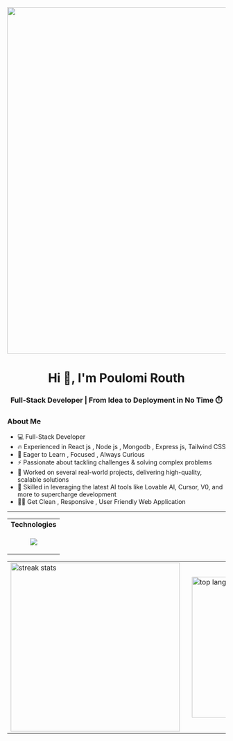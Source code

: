  <!-- ![MasterHead](https://repository-images.githubusercontent.com/588181932/e36ec678-7984-4cdd-8e4c-a3932772ff8e) -->
 <!--   <img src="https://user-images.githubusercontent.com/74038190/212747903-e9bdf048-2dc8-41f9-b973-0e72ff07bfba.gif" width="1000">  dont like -->
<!--   <img src="https://github.com/Anmol-Baranwal/Cool-GIFs-For-GitHub/assets/74038190/54fb7eef-b1e8-41dc-be97-57e4180b3b24" width="1000"> matching with dp -->
 <!-- <img src="https://user-images.githubusercontent.com/74038190/212750155-3ceddfbd-19d3-40a3-87af-8d329c8323c4.gif" width="750" fav /> -->
  <!-- <img src="https://github.com/Anmol-Baranwal/Cool-GIFs-For-GitHub/assets/74038190/af212da4-8588-4d7c-8400-16e56f2746a0" width="1000">
 <div style="display: flex; gap: 16px;">
  <img src="https://user-images.githubusercontent.com/74038190/212750155-3ceddfbd-19d3-40a3-87af-8d329c8323c4.gif" width="500" />
  <img src="https://user-images.githubusercontent.com/74038190/212750996-938b257b-266c-45a7-9af7-655341c0f58b.gif" width="500" />
</div> -->

<img src="https://github.com/Anmol-Baranwal/Cool-GIFs-For-GitHub/assets/74038190/7d484dc9-68a9-4ee6-a767-aea59035c12d" width="800">
 <!--  <img src="https://user-images.githubusercontent.com/74038190/212750155-3ceddfbd-19d3-40a3-87af-8d329c8323c4.gif" width="500"> -->

 






 
<h1 align="center">Hi 👋, I'm Poulomi Routh</h1>
<h3 align="center">Full-Stack Developer | From Idea to Deployment in No Time ⏱️ </h3>

### About Me  
- 💻 Full-Stack Developer  
- 🔥 Experienced in React js , Node js , Mongodb , Express js, Tailwind CSS
- 🎯 Eager to Learn , Focused ,  Always Curious
- ⚡ Passionate about tackling challenges & solving complex problems
- 🚀 Worked on several real-world projects, delivering high-quality, scalable solutions
- 🧠 Skilled in leveraging the latest AI tools like Lovable AI, Cursor, V0, and more to supercharge development
- 🧑‍💻 Get Clean , Responsive , User Friendly Web Application

</div>

<p align="center">     </p>
<hr/>

<div align="center">
  <table style="width: 100%;">
  <tr><td><strong >Technologies</strong></td></tr>
  <tr>
    <td>
      <p align="center">
        <a href="https://skillicons.dev">
<img src="https://skillicons.dev/icons?i=vite,html,css,javascript,react,tailwind,nodejs,express,mongodb,postgres,firebase,postman,npm,pnpm,vscode,ubuntu,bash,java,cpp,c,git,vercel,netlify" />
        </a>
      </p>
    </td>
  </tr>
</table>
</div>




<div align="center">
  <table>
    <tr>
      <td style="padding-right: 20px;">
        <img width="390" src="https://streak-stats.demolab.com/?user=myselfpoulomi&count_private=true&theme=react&border_radius=10" alt="streak stats"/>
      </td>
      <td>
        <img width="325" src="https://github-readme-stats.vercel.app/api/top-langs/?username=myselfpoulomi&hide=HTML&langs_count=8&layout=compact&theme=react&border_radius=10&size_weight=0.5&count_weight=0.5&exclude_repo=github-readme-stats" alt="top langs"/>
      </td>
    </tr>
  </table>
</div>

